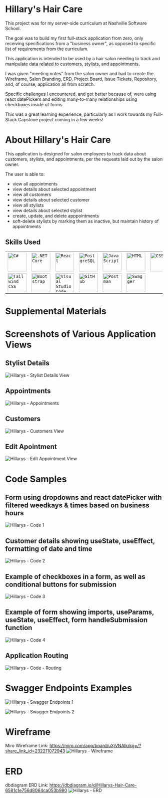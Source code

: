 Hillary's Hair Care
==============
This project was for my server-side curriculum at Nashville Software School.

The goal was to build my first full-stack application from zero, only receiving specifications from a "business owner", as opposed to specific list of requirements from the curriculum.

This application is intended to be used by a hair salon needing to track and manipulate data related to customers, stylists, and appointments. 

I was given "meeting notes" from the salon owner and had to create the Wireframe, Salon Branding, ERD, Project Board, Issue Tickets, Repository, and, of course, application all from scratch. 

Specific challenges I encountered, and got better because of, were using react datePickers and editing many-to-many relationships using checkboxes inside of forms.

This was a great learning experience, particularly as I work towards my Full-Stack Capstone project coming in a few weeks!

About Hillary's Hair Care
========
This application is designed for salon employees to track data about customers, stylists, and appointments, per the requests laid out by the salon owner.

The user is able to:
- view all appointments
- view details about selected appointment
- view all customers 
- view details about selected customer
- view all stylists
- view details about selected stylist
- create, update, and delete apppointments
- soft-delete stylists by marking them as inactive, but maintain history of appointments


Skills Used
----------------
<div >
	<table>
		<tr>
			<td><code><img width="60" src="https://user-images.githubusercontent.com/25181517/121405384-444d7300-c95d-11eb-959f-913020d3bf90.png" alt="C#" title="C#"/></code></td>
			<td><code><img width="60" src="https://user-images.githubusercontent.com/25181517/121405754-b4f48f80-c95d-11eb-8893-fc325bde617f.png" alt=".NET Core" title=".NET Core"/></code></td>
			<td><code><img width="60" src="https://user-images.githubusercontent.com/25181517/183897015-94a058a6-b86e-4e42-a37f-bf92061753e5.png" alt="React" title="React"/></code></td>
			<td><code><img width="60" src="https://user-images.githubusercontent.com/25181517/117208740-bfb78400-adf5-11eb-97bb-09072b6bedfc.png" alt="PostgreSQL" title="PostgreSQL"/></code></td>
			<td><code><img width="60" src="https://user-images.githubusercontent.com/25181517/117447155-6a868a00-af3d-11eb-9cfe-245df15c9f3f.png" alt="JavaScript" title="JavaScript"/></code></td>
			<td><code><img width="60" src="https://user-images.githubusercontent.com/25181517/192158954-f88b5814-d510-4564-b285-dff7d6400dad.png" alt="HTML" title="HTML"/></code></td>
			<td><code><img width="60" src="https://user-images.githubusercontent.com/25181517/183898674-75a4a1b1-f960-4ea9-abcb-637170a00a75.png" alt="CSS" title="CSS"/></code></td>
		</tr>
		<tr>
			<td><code><img width="60" src="https://user-images.githubusercontent.com/25181517/202896760-337261ed-ee92-4979-84c4-d4b829c7355d.png" alt="Tailwind CSS" title="Tailwind CSS"/></code></td>
			<td><code><img width="60" src="https://user-images.githubusercontent.com/25181517/183898054-b3d693d4-dafb-4808-a509-bab54cf5de34.png" alt="Bootstrap" title="Bootstrap"/></code></td>
			<td><code><img width="60" src="https://user-images.githubusercontent.com/25181517/192108891-d86b6220-e232-423a-bf5f-90903e6887c3.png" alt="Visual Studio Code" title="Visual Studio Code"/></code></td>
			<td><code><img width="60" src="https://user-images.githubusercontent.com/25181517/192108374-8da61ba1-99ec-41d7-80b8-fb2f7c0a4948.png" alt="GitHub" title="GitHub"/></code></td>
			<td><code><img width="60" src="https://user-images.githubusercontent.com/25181517/192109061-e138ca71-337c-4019-8d42-4792fdaa7128.png" alt="Postman" title="Postman"/></code></td>
			<td><code><img width="60" src="https://user-images.githubusercontent.com/25181517/186711335-a3729606-5a78-4496-9a36-06efcc74f800.png" alt="Swagger" title="Swagger"/></code></td>
		</tr>
	</table>
</div>

Supplemental Materials
===============

Screenshots of Various Application Views
===============

Stylist Details
----------
![Hillarys - Stylist Details View](https://github.com/rramsey1115/Hillarys-Hair-Care-FullStack/assets/139381892/4304191a-dbb6-4c65-9834-1b98499ca78a)

Appointments
------------
![Hillarys - Appointments](https://github.com/rramsey1115/Hillarys-Hair-Care-FullStack/assets/139381892/48f10584-ad8d-47ab-9239-53720ff2081f)

Customers
----------
![Hillarys - Customers View](https://github.com/rramsey1115/Hillarys-Hair-Care-FullStack/assets/139381892/7cc3090d-9749-4800-bf3b-1b2c87e4983f)

Edit Apointment
-----------
![Hillarys - Edit Appointment View](https://github.com/rramsey1115/Hillarys-Hair-Care-FullStack/assets/139381892/e6fc3d1b-4cc3-4006-9768-3105548f8d13)



Code Samples
============
Form using dropdowns and react datePicker with filtered weedkays & times based on business hours
-------------------------
![Hillarys - Code 1](https://github.com/rramsey1115/Hillarys-Hair-Care-FullStack/assets/139381892/224c4397-6f83-4e74-abca-41c12ce7309f)

Customer details showing useState, useEffect, formatting of date and time
----------------------
![Hillarys - Code 2](https://github.com/rramsey1115/Hillarys-Hair-Care-FullStack/assets/139381892/77e50d3e-4e26-4294-acb7-2a9206e27f26)

Example of checkboxes in a form, as well as conditional buttons for submission
----------------
![Hillarys - Code 3](https://github.com/rramsey1115/Hillarys-Hair-Care-FullStack/assets/139381892/342e6f06-e37c-4c7b-b150-7a7ec28cb922)

Example of form showing imports, useParams, useState, useEffect, form handleSubmission function
----------------------
![Hillarys - Code 4](https://github.com/rramsey1115/Hillarys-Hair-Care-FullStack/assets/139381892/9b8e627f-83b7-42c8-ac7c-6b06cf862576)

Application Routing 
--------------
![Hillarys - Code - Routing](https://github.com/rramsey1115/Hillarys-Hair-Care-FullStack/assets/139381892/e12bb124-d60d-4df7-a8b2-f03f17b78088)


Swagger Endpoints Examples
===========
![Hillarys - Swagger Endpoints 1](https://github.com/rramsey1115/Hillarys-Hair-Care-FullStack/assets/139381892/9e9e11de-1187-47a7-926b-c5dbfb875735)

![Hillarys - Swagger Endpoints 2](https://github.com/rramsey1115/Hillarys-Hair-Care-FullStack/assets/139381892/a64907ab-a6b9-4b7f-89b4-a92e9aaa3d44)


Wireframe
=======
Miro Wireframe Link: https://miro.com/app/board/uXjVNAlkrkg=/?share_link_id=232211072943
![Hillarys - Wireframe](https://github.com/rramsey1115/Hillarys-Hair-Care-FullStack/assets/139381892/30e9ac0e-d2fd-4205-959b-e8d460e88e6d)

ERD
======
dbdiagram ERD Link: https://dbdiagram.io/d/Hillarys-Hair-Care-6581c1e756d8064ca053b980
![Hillarys - ERD](https://github.com/rramsey1115/Hillarys-Hair-Care-FullStack/assets/139381892/81ebc82b-2d81-4d75-ba9d-bda4b19bab1a)



